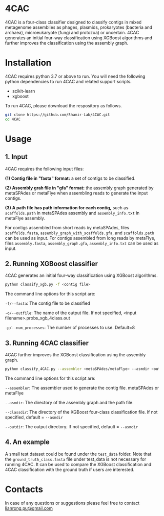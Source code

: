 # 4CAC

4CAC is a four-class classifier designed to classify contigs in mixed metagenome assemblies as phages, plasmids, prokaryotes (bacteria and archaea), microeukaryote (fungi and protozoa) or uncertain. 4CAC generates an initial four-way classification using XGBoost algorithms and further improves the classification using the assembly graph.


# Installation

4CAC requires python 3.7 or above to run. You will need the following python dependencies to run 4CAC and related support scripts.

* scikit-learn
* xgboost

To run 4CAC, please download the respository as follows.
```sh
git clone https://github.com/Shamir-Lab/4CAC.git
cd 4CAC
```

# Usage

## 1. Input 

4CAC requires the following input files:

**(1) Contig file in "fasta" format:** a set of contigs to be classified. 

**(2) Assembly grah file in "gfa" format:** the assembly graph generated by metaSPAdes or metaFlye when assembling reads to generate the input contigs. 

**(3) A path file has path information for each contig,** such as `scaffolds.path` in metaSPAdes assembly and `assembly_info.txt` in metaFlye assembly.

For contigs assembled from short reads by metaSPAdes, files `scaffolds.fasta`, `assembly_graph_with_scaffolds.gfa`, and `scaffolds.path` can be used as input.
For contigs assembled from long reads by metaFlye, files `assembly.fasta`, `assembly_graph.gfa`, `assembly_info.txt` can be used as input.

## 2. Running XGBoost classifier

4CAC generates an initial four-way classification using XGBoost algorithms.

 ```sh
 python classify_xgb.py -f <contig file> 
 ``` 
 
The command line options for this script are:

`-f/--fasta`: The contig file to be classified

`-o/--outfile`: The name of the output file. If not specified, \<input filename>.probs_xgb_4class.out

`-p/--num_processes`: The number of processes to use. Default=8

## 3. Running 4CAC classifier

4CAC further improves the XGBoost classification using the assembly graph.

 ```sh
 python classify_4CAC.py --assembler <metaSPAdes/metaFlye> --asmdir <output directory of assembly graph and path file> 
  ``` 
  
The command line options for this script are:

`--assembler`: The assembler used to generate the contig file. metaSPAdes or metaFlye

`--asmdir`: The directory of the assembly graph and the path file. 

`--classdir`: The directory of the XGBoost four-class classification file. If not specified, default = `--asmdir`

`--outdir`: The output directory. If not specified, default = `--asmdir`

## 4. An example
A small test dataset could be found under the `test_data` folder. Note that the `ground_truth_class.fasta` file under test_data is not necessary for running 4CAC. It can be used to compare the XGBoost classification and 4CAC classification with the ground truth if users are interested.


# Contacts

In case of any questions or suggestions please feel free to contact lianrong.pu@gmail.com
  
 
 
